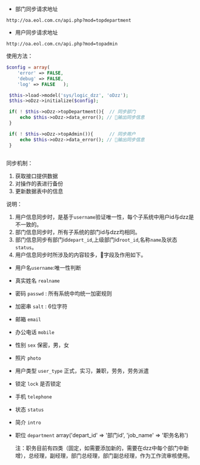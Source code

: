 * 部门同步请求地址
```
http://oa.eol.com.cn/api.php?mod=topdepartment
```
* 用户同步请求地址
```
http://oa.eol.com.cn/api.php?mod=topadmin
```

使用方法：
```PHP
$config = array( 
    'error' => FALSE, 
    'debug' => FALSE, 
    'log' => FALSE   ); 

 $this->load->model('sys/logic_dzz', 'oDzz'); 
 $this->oDzz->initialize($config); 

 if( ! $this->oDzz->topDepartment(){  // 同步部门
     echo $this->oDzz->data_error(); // 输出同步信息
 }

 if( ! $this->oDzz->topAdmin()){      // 同步用户
     echo $this->oDzz->data_error(); // 输出同步信息
 }
 
```

同步机制：

1. 获取接口提供数据
2. 对操作的表进行备份
3. 更新数据表中的信息

说明：

1. 用户信息同步时，是基于`username`验证唯一性，每个子系统中用户id与dzz是不一致的。
2. 部门信息同步时，所有子系统的部门id与dzz均相同。
3. 部门信息同步有部门id`depart_id`,上级部门id`root_id`,名称`name`及状态`status`。
4. 用户信息同步时所涉及的内容较多，字段及作用如下。
 * 用户名`username`:唯一性判断
 * 真实姓名 `realname`
 * 密码 `passwd` : 所有系统中均统一加密规则
 * 加密串 `salt` : 6位字符
 * 邮箱 `email`
 * 办公电话 `mobile`
 * 性别 `sex` 保密，男，女
 * 照片 `photo`
 * 用户类型 `user_type` 正式，实习，兼职，劳务，劳务派遣
 * 锁定 `lock` 是否锁定
 * 手机 `telephone`
 * 状态 `status`
 * 简介 `intro` 
 * 职位 `department` array('depart_id' => '部门id', 'job_name' => '职务名称')

    注：职务目前有四类（固定，如需要添加新的，需要在dzz中每个部门中新增），总经理，副经理，部门总经理，部门副总经理，作为工作流审核使用。